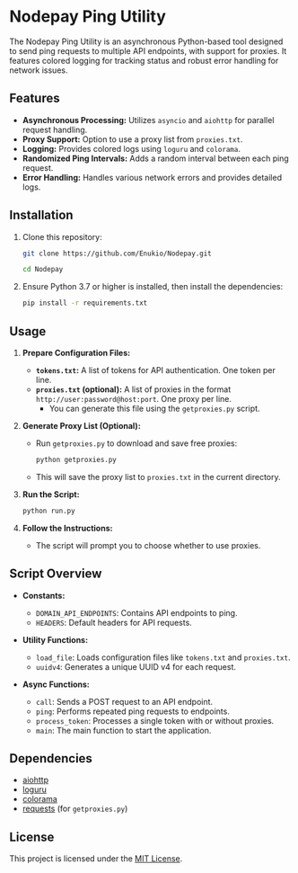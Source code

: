 
# Nodepay Ping Utility

The Nodepay Ping Utility is an asynchronous Python-based tool designed to send ping requests to multiple API endpoints, with support for proxies. It features colored logging for tracking status and robust error handling for network issues.

## Features

- **Asynchronous Processing:** Utilizes `asyncio` and `aiohttp` for parallel request handling.
- **Proxy Support:** Option to use a proxy list from `proxies.txt`.
- **Logging:** Provides colored logs using `loguru` and `colorama`.
- **Randomized Ping Intervals:** Adds a random interval between each ping request.
- **Error Handling:** Handles various network errors and provides detailed logs.

## Installation

1. Clone this repository:
   ```bash
   git clone https://github.com/Enukio/Nodepay.git
   ```
   ```bash
   cd Nodepay
   ```

2. Ensure Python 3.7 or higher is installed, then install the dependencies:
   ```bash
   pip install -r requirements.txt
   ```

## Usage

1. **Prepare Configuration Files:**
   - **`tokens.txt`:** A list of tokens for API authentication. One token per line.
   - **`proxies.txt` (optional):** A list of proxies in the format `http://user:password@host:port`. One proxy per line.
     - You can generate this file using the `getproxies.py` script.

2. **Generate Proxy List (Optional):**
   - Run `getproxies.py` to download and save free proxies:
     ```bash
     python getproxies.py
     ```
   - This will save the proxy list to `proxies.txt` in the current directory.

3. **Run the Script:**
   ```bash
   python run.py
   ```

4. **Follow the Instructions:**
   - The script will prompt you to choose whether to use proxies.

## Script Overview

- **Constants:**
  - `DOMAIN_API_ENDPOINTS`: Contains API endpoints to ping.
  - `HEADERS`: Default headers for API requests.
  
- **Utility Functions:**
  - `load_file`: Loads configuration files like `tokens.txt` and `proxies.txt`.
  - `uuidv4`: Generates a unique UUID v4 for each request.

- **Async Functions:**
  - `call`: Sends a POST request to an API endpoint.
  - `ping`: Performs repeated ping requests to endpoints.
  - `process_token`: Processes a single token with or without proxies.
  - `main`: The main function to start the application.

## Dependencies

- [aiohttp](https://docs.aiohttp.org/)
- [loguru](https://loguru.readthedocs.io/)
- [colorama](https://pypi.org/project/colorama/)
- [requests](https://docs.python-requests.org/) (for `getproxies.py`)

## License

This project is licensed under the [MIT License](LICENSE).
